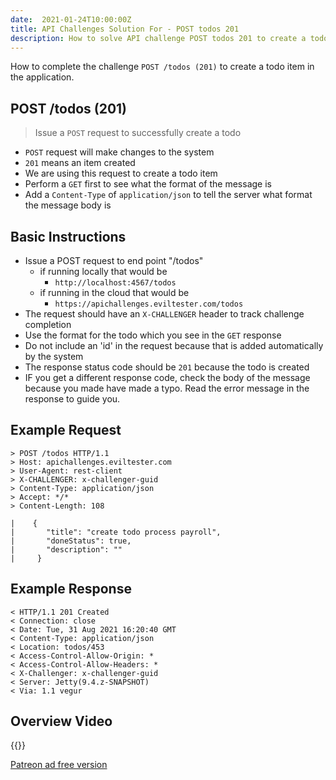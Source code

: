 ```yaml
---
date:  2021-01-24T10:00:00Z
title: API Challenges Solution For - POST todos 201
description: How to solve API challenge POST todos 201 to create a todo item in the application.
---
```


How to complete the challenge `POST /todos (201)` to create a todo item in the application.

## POST /todos (201)

> 	Issue a `POST` request to successfully create a todo

- `POST` request will make changes to the system
- `201` means an item created
- We are using this request to create a todo item
- Perform a `GET` first to see what the format of the message is
- Add a `Content-Type` of `application/json` to tell the server what format the message body is

## Basic Instructions

- Issue a POST request to end point "/todos"
    - if running locally that would be
        - `http://localhost:4567/todos`
    - if running in the cloud that would be
        - `https://apichallenges.eviltester.com/todos`
- The request should have an `X-CHALLENGER` header to track challenge completion
- Use the format for the todo which you see in the `GET` response
- Do not include an 'id' in the request because that is added automatically by the system
- The response status code should be `201` because the todo is created
- IF you get a different response code, check the body of the message because you made have made a typo. Read the error message in the response to guide you.

## Example Request

~~~~~~~~
> POST /todos HTTP/1.1
> Host: apichallenges.eviltester.com
> User-Agent: rest-client
> X-CHALLENGER: x-challenger-guid
> Content-Type: application/json
> Accept: */*
> Content-Length: 108

|    {
|       "title": "create todo process payroll",
|       "doneStatus": true,
|       "description": ""
|     }
~~~~~~~~

## Example Response

~~~~~~~~
< HTTP/1.1 201 Created
< Connection: close
< Date: Tue, 31 Aug 2021 16:20:40 GMT
< Content-Type: application/json
< Location: todos/453
< Access-Control-Allow-Origin: *
< Access-Control-Allow-Headers: *
< X-Challenger: x-challenger-guid
< Server: Jetty(9.4.z-SNAPSHOT)
< Via: 1.1 vegur
~~~~~~~~

## Overview Video

{{<youtube-embed key="T0LFHwavsNA">}}

[Patreon ad free version](https://www.patreon.com/posts/41230767)


